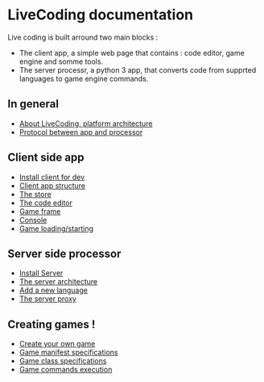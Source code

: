 # LiveCoding documentation

Live coding is built arround two main blocks :
* The client app, a simple web page that contains : code editor, game engine and somme tools.
* The server processr, a python 3 app, that converts code from supprted languages to game engine commands.

## In general

* [About LiveCoding, platform architecture](./1_about.md)
* [Protocol between app and processor](./2_websocket_protocol.md)

## Client side app

* [Install client for dev](./client/1_installation.md)
* [Client app structure](./client/2_structure.md)
* [The store](./client/3_store.md)
* [The code editor](./client/4_editor.md)
* [Game frame](./client/5_game_frame.md)
* [Console](./client/6_console.md)
* [Game loading/starting](./client/7_game_managment.md)

## Server side processor

* [Install Server](server/1_install.md)
* [The server architecture](server/2_serverArchitecture.md)
* [Add a new language](server/3_languages.md)
* [The server proxy](server/4_proxyProtocol.md)

## Creating games !

* [Create your own game](./games/1_create_one.md)
* [Game manifest specifications](./games/2_game_manifest_specs.md)
* [Game class specifications](./games/3_game_class_specs.md)
* [Game commands execution](./games/4_game_commands_execution.md)
